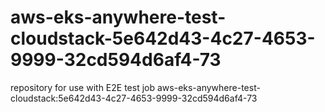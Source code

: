 # aws-eks-anywhere-test-cloudstack-5e642d43-4c27-4653-9999-32cd594d6af4-73
repository for use with E2E test job aws-eks-anywhere-test-cloudstack:5e642d43-4c27-4653-9999-32cd594d6af4-73
